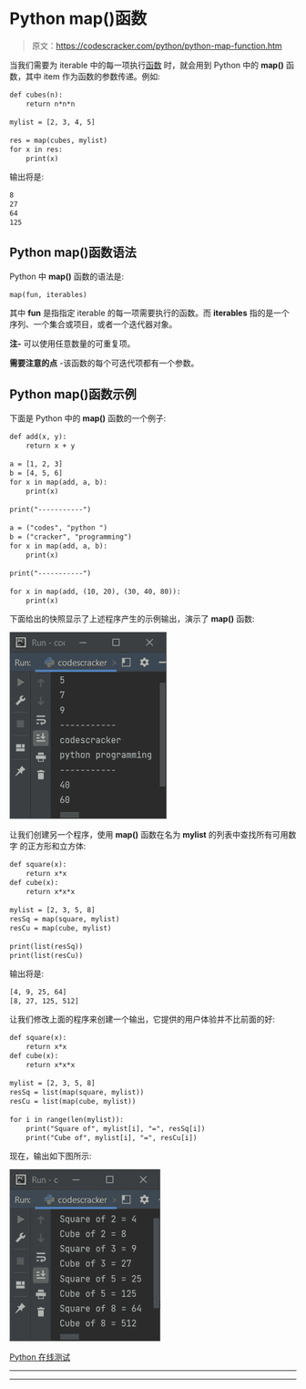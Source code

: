 # Python map()函数

> 原文：<https://codescracker.com/python/python-map-function.htm>

当我们需要为 iterable 中的每一项执行[函数](/python/python-functions.htm) 时，就会用到 Python 中的 **map()** 函数，其中 item 作为函数的参数传递。例如:

```
def cubes(n):
    return n*n*n

mylist = [2, 3, 4, 5]

res = map(cubes, mylist)
for x in res:
    print(x)
```

输出将是:

```
8
27
64
125
```

## Python map()函数语法

Python 中 **map()** 函数的语法是:

```
map(fun, iterables)
```

其中 **fun** 是指指定 iterable 的每一项需要执行的函数。而 **iterables** 指的是一个序列、一个集合或项目，或者一个迭代器对象。

**注-** 可以使用任意数量的可重复项。

**需要注意的点** -该函数的每个可迭代项都有一个参数。

## Python map()函数示例

下面是 Python 中的 **map()** 函数的一个例子:

```
def add(x, y):
    return x + y

a = [1, 2, 3]
b = [4, 5, 6]
for x in map(add, a, b):
    print(x)

print("-----------")

a = ("codes", "python ")
b = ("cracker", "programming")
for x in map(add, a, b):
    print(x)

print("-----------")

for x in map(add, (10, 20), (30, 40, 80)):
    print(x)
```

下面给出的快照显示了上述程序产生的示例输出，演示了 **map()** 函数:

![python map function](img/fb5d6740ca0673da91b72ef900893abf.png)

让我们创建另一个程序，使用 **map()** 函数在名为 **mylist** 的列表中查找所有可用数字 的正方形和立方体:

```
def square(x):
    return x*x
def cube(x):
    return x*x*x

mylist = [2, 3, 5, 8]
resSq = map(square, mylist)
resCu = map(cube, mylist)

print(list(resSq))
print(list(resCu))
```

输出将是:

```
[4, 9, 25, 64]
[8, 27, 125, 512]
```

让我们修改上面的程序来创建一个输出，它提供的用户体验并不比前面的好:

```
def square(x):
    return x*x
def cube(x):
    return x*x*x

mylist = [2, 3, 5, 8]
resSq = list(map(square, mylist))
resCu = list(map(cube, mylist))

for i in range(len(mylist)):
    print("Square of", mylist[i], "=", resSq[i])
    print("Cube of", mylist[i], "=", resCu[i])
```

现在，输出如下图所示:

![python map function example](img/a56898b81408c550891f4707b1d6d3c9.png)

[Python 在线测试](/exam/showtest.php?subid=10)

* * *

* * *